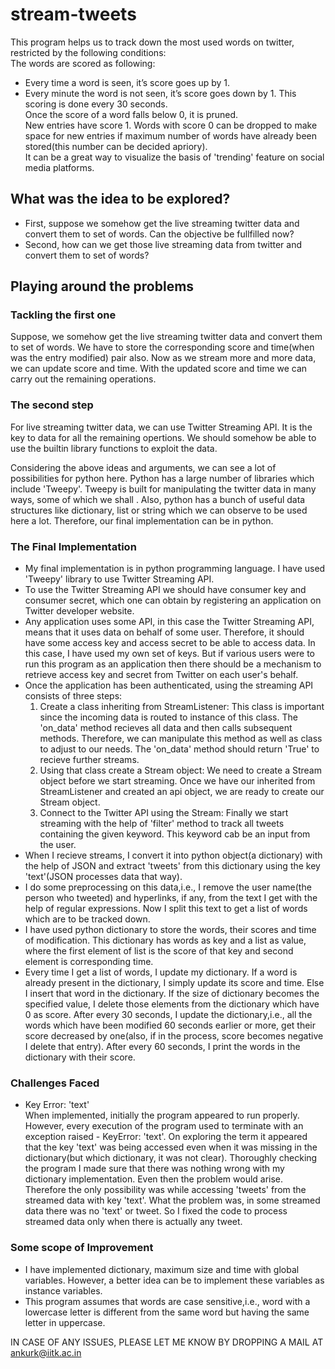 # stream-tweets
This program helps us to track down the most used words on twitter, restricted by the following conditions:  
The words are scored as following:  
* Every time a word is seen, it’s score goes up by 1.  
* Every minute the word is not seen, it’s score goes down by 1. This scoring is done every 30 seconds.  
Once the score of a word falls below 0, it is pruned.  
New entries have score 1. Words with score 0 can be dropped to make space for new entries if maximum number of words have already been stored(this number can be decided apriory).  
It can be a great way to visualize the basis of 'trending' feature on social media platforms.

## What was the idea to be explored?  
* First, suppose we somehow get the live streaming twitter data and convert them to set of words. Can the objective be fullfilled now?  
* Second, how can we get those live streaming data from twitter and convert them to set of words?

## Playing around the problems
### Tackling the first one
Suppose, we somehow get the live streaming twitter data and convert them to set of words. We have to store the corresponding score and time(when was the entry modified) pair also. Now as we stream more and more data, we can update score and time. With the updated score and time we can carry out the remaining operations.
### The second step
For live streaming twitter data, we can use Twitter Streaming API. It is the key to data for all the remaining opertions. We should somehow be able to use the builtin library functions to exploit the data.  

Considering the above ideas and arguments, we can see a lot of possibilities for python here. Python has a large number of libraries which include 'Tweepy'. Tweepy is built for manipulating the twitter data in many ways, some of which we shall . Also, python has a bunch of useful data structures like dictionary, list or string which we can observe to be used here a lot. Therefore, our final implementation can be in python.
### The Final Implementation
* My final implementation is in python programming language. I have used 'Tweepy' library to use Twitter Streaming API.
* To use the Twitter Streaming API we should have consumer key and consumer secret, which one can obtain by registering an application on Twitter developer website.  
* Any application uses some API, in this case the Twitter Streaming API, means that it uses data on behalf of some user. Therefore, it should have some access key and access secret to be able to access data. In this case, I have used my own set of keys. But if various users were to run this program as an application then there should be a mechanism to retrieve access key and secret from Twitter on each user's behalf.  
* Once the application has been authenticated, using the streaming API consists of three steps:
  1. Create a class inheriting from StreamListener: This class is important since the incoming data is routed to instance of this class. The 'on_data' method recieves all data and then calls subsequent methods. Therefore, we can manipulate this method as well as class to adjust to our needs. The 'on_data' method should return 'True' to recieve further streams.
  2. Using that class create a Stream object: We need to create a Stream object before we start streaming. Once we have our inherited from StreamListener and created an api object, we are ready to create our Stream object.
  3. Connect to the Twitter API using the Stream: Finally we start streaming with the help of 'filter' method to track all tweets containing the given keyword. This keyword cab be an input from the user.  
* When I recieve streams, I convert it into python object(a dictionary) with the help of JSON and extract 'tweets' from this dictionary using the key 'text'(JSON processes data that way).  
* I do some preprocessing on this data,i.e., I remove the user name(the person who tweeted) and hyperlinks, if any, from the text I get with the help of regular expressions. Now I split this text to get a list of words which are to be tracked down.
* I have used python dictionary to store the words, their scores and time of modification. This dictionary has words as key and a list as value, where the first element of list is the score of that key and second element is corresponding time.
* Every time I get a list of words, I update my dictionary. If a word is already present in the dictionary, I simply update its score and time. Else I insert that word in the dictionary. If the size of dictionary becomes the specified value, I delete those elements from the dictionary which have 0 as score. After every 30 seconds, I update the dictionary,i.e., all the words which have been modified 60 seconds earlier or more, get their score decreased by one(also, if in the process, score becomes negative I delete that entry). After every 60 seconds, I print the words in the dictionary with their score.  

### Challenges Faced
* Key Error: 'text'  
	When implemented, initially the program appeared to run properly. However, every execution of the program used to terminate with an exception raised - KeyError: 'text'. On exploring the term it appeared that the key 'text' was being accessed even when it was missing in the dictionary(but which dictionary, it was not clear). Thoroughly checking the program I made sure that there was nothing wrong with my dictionary implementation. Even then the problem would arise. Therefore the only possibility was while accessing 'tweets' from the streamed data with key 'text'. What the problem was, in some streamed data there was no 'text' or tweet. So I fixed the code to process streamed data only when there is actually any tweet.

### Some scope of Improvement
* I have implemented dictionary, maximum size and time with global variables. However, a better idea can be to implement these variables as instance variables.
* This program assumes that words are case sensitive,i.e., word with a lowercase letter is different from the same word but having the same letter in uppercase. 

IN CASE OF ANY ISSUES, PLEASE LET ME KNOW BY DROPPING A MAIL AT ankurk@iitk.ac.in
